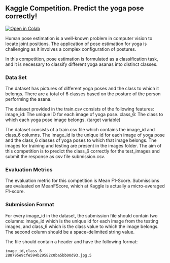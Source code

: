 
## Kaggle Competition. Predict the yoga pose correctly!

[![Open in Colab](https://colab.research.google.com/assets/colab-badge.svg)](https://colab.research.google.com/github/alex-agency/kaggle-yoga-pose-prediction/blob/main/yoga-pose-movenet.ipynb)

Human pose estimation is a well-known problem in computer vision to locate joint positions. The application of pose estimation for yoga is challenging as it involves a complex configuration of postures.

In this competition, pose estimation is formulated as a classification task, and it is necessary to classify different yoga asanas into distinct classes.

### Data Set
The dataset has pictures of different yoga poses and the class to which it belongs. There are a total of 6 classes based on the posture of the person performing the asana.

The dataset provided in the train.csv consists of the following features:
image_id: The unique ID for each image of yoga pose.
class_6: The class to which each yoga pose image belongs. (target variable)

The dataset consists of a train.csv file which contains the image_id and class_6 columns. The image_id is the unique id for each image of yoga pose and the class_6 classes of yoga poses to which that image belongs. The images for training and testing are present in the images folder. The aim of this competition is to predict the class_6 correctly for the test_images and submit the response as csv file submission.csv.

### Evaluation Metrics
The evaluation metric for this competition is Mean F1-Score. Submissions are evaluated on MeanFScore, which at Kaggle is actually a micro-averaged F1-score.

### Submission Format
For every image_id in the dataset, the submission file should contain two columns: image_id which is the unique id for each image from the testing images, and class_6 which is the class value to which the image belongs. The second column should be a space-delimited string value.

The file should contain a header and have the following format:

```
image_id,class_6
288795e9cfe594b29582c0ba5bb00d93.jpg,5
```
